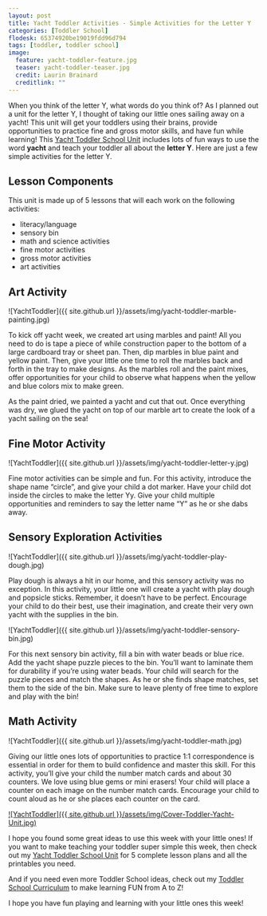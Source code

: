 ```yaml
---
layout: post
title: Yacht Toddler Activities - Simple Activities for the Letter Y
categories: [Toddler School]
flodesk: 65374920be19019fdd96d794
tags: [toddler, toddler school]
image:
  feature: yacht-toddler-feature.jpg
  teaser: yacht-toddler-teaser.jpg
  credit: Laurin Brainard
  creditlink: ""
---
```

When you think of the letter Y, what words do you think of? As I planned out a unit for the letter Y, I thought of taking our little ones sailing away on a yacht! This unit will get your toddlers using their brains, provide opportunities to practice fine and gross motor skills, and have fun while learning! This [Yacht Toddler School Unit](https://www.teacherspayteachers.com/Product/-50-off-for-48-Hours-Toddler-Lesson-Plans-Yacht-Themed-Lessons-5282281?utm_source=PB%20Blog&utm_campaign=Yacht%20Toddler%20School%20Post) includes lots of fun ways to use the word **yacht** and teach your toddler all about the **letter Y**. Here are just a few simple activities for the letter Y.

## Lesson Components 

This unit is made up of 5 lessons that will each work on the following activities:
- literacy/language 
- sensory bin 
- math and science activities
- fine motor activities
- gross motor activities
- art activities

## Art Activity

![YachtToddler]({{ site.github.url }}/assets/img/yacht-toddler-marble-painting.jpg)

To kick off yacht week, we created art using marbles and paint! All you need to do is tape a piece of while construction paper to the bottom of a large cardboard tray or sheet pan. Then, dip marbles in blue paint and yellow paint. Then, give your little one time to roll the marbles back and forth in the tray to make designs. As the marbles roll and the paint mixes, offer opportunities for your child to observe what happens when the yellow and blue colors mix to make green. 

As the paint dried, we painted a yacht and cut that out. Once everything was dry, we glued the yacht on top of our marble art to create the look of a yacht sailing on the sea! 

## Fine Motor Activity

![YachtToddler]({{ site.github.url }}/assets/img/yacht-toddler-letter-y.jpg)

Fine motor activities can be simple and fun. For this activity, introduce the shape name “circle”, and give your child a dot marker. Have your child dot inside the circles to make the letter Yy. Give your child multiple opportunities and reminders to say the letter name “Y” as he or she dabs away. 

## Sensory Exploration Activities

![YachtToddler]({{ site.github.url }}/assets/img/yacht-toddler-play-dough.jpg)

Play dough is always a hit in our home, and this sensory activity was no exception. In this activity, your little one will create a yacht with play dough and popsicle sticks. Remember, it doesn’t have to be perfect. Encourage your child to do their best, use their imagination, and create their very own yacht with the supplies in the bin.

![YachtToddler]({{ site.github.url }}/assets/img/yacht-toddler-sensory-bin.jpg)

For this next sensory bin activity, fill a bin with water beads or blue rice. Add the yacht shape puzzle pieces to the bin. You’ll want to laminate them for durability if you’re using water beads. Your child will search for the puzzle pieces and match the shapes. As he or she finds shape matches, set them to the side of the bin. Make sure to leave plenty of free time to explore and play with the bin! 

## Math Activity 

![YachtToddler]({{ site.github.url }}/assets/img/yacht-toddler-math.jpg)

Giving our little ones lots of opportunities to practice 1:1 correspondence is essential in order for them to build confidence and master this skill. For this activity, you’ll give your child the number match cards and about 30 counters. We love using blue gems or mini erasers! Your child will place a counter on each image on the number match cards. Encourage your child to count aloud as he or she places each counter on the card. 

[![YachtToddler]({{ site.github.url }}/assets/img/Cover-Toddler-Yacht-Unit.jpg)](https://www.teacherspayteachers.com/Product/-50-off-for-48-Hours-Toddler-Lesson-Plans-Yacht-Themed-Lessons-5282281?utm_source=PB%20Blog&utm_campaign=Yacht%20Toddler%20School%20Post)

I hope you found some great ideas to use this week with your little ones! If you want to make teaching your toddler super simple this week, then check out my [Yacht Toddler School Unit](https://www.teacherspayteachers.com/Product/-50-off-for-48-Hours-Toddler-Lesson-Plans-Yacht-Themed-Lessons-5282281?utm_source=PB%20Blog&utm_campaign=Yacht%20Toddler%20School%20Post) for 5 complete lesson plans and all the printables you need. 

And if you need even more Toddler School ideas, check out my [Toddler School Curriculum](https://www.teacherspayteachers.com/Product/Toddler-Activities-Lesson-Plans-Tot-School-Curriculum-Homeschool-Preschool-4296281?utm_source=PB%20Blog&utm_campaign=Toddler%20Bundle%20Upsell) to make learning FUN from A to Z!

I hope you have fun playing and learning with your little ones this week! 